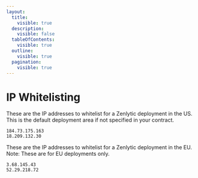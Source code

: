 ```yaml
---
layout:
  title:
    visible: true
  description:
    visible: false
  tableOfContents:
    visible: true
  outline:
    visible: true
  pagination:
    visible: true
---
```


# IP Whitelisting

These are the IP addresses to whitelist for a Zenlytic deployment in the US. This is the default deployment area if not specified in your contract.

```
184.73.175.163 
18.209.132.30
```

These are the IP addresses to whitelist for a Zenlytic deployment in the EU. Note: These are for EU deployments only.

```
3.68.145.43 
52.29.218.72
```
